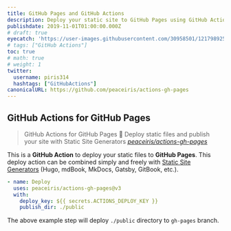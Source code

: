 ```yaml
---
title: GitHub Pages and GitHub Actions
description: Deploy your static site to GitHub Pages using GitHub Actions
publishdate: 2019-11-01T01:00:00.000Z
# draft: true
eyecatch: 'https://user-images.githubusercontent.com/30958501/121798925-0c4b7600-cc64-11eb-89eb-92d2e8f746db.jpg'
# tags: ["GitHub Actions"]
toc: true
# math: true
# weight: 1
twitter:
  username: piris314
  hashtags: ["GitHubActions"]
canonicalURL: https://github.com/peaceiris/actions-gh-pages
---
```




## GitHub Actions for GitHub Pages

> GitHub Actions for GitHub Pages 🚀 Deploy static files and publish your site with Static Site Generators
> <cite>[peaceiris/actions-gh-pages](https://github.com/peaceiris/actions-gh-pages)</cite>

This is a **GitHub Action** to deploy your static files to **GitHub Pages**.
This deploy action can be combined simply and freely with [Static Site Generators](https://www.staticgen.com/ "StaticGen")
(Hugo, mdBook, MkDocs, Gatsby, GitBook, etc.).

```yaml
- name: Deploy
  uses: peaceiris/actions-gh-pages@v3
  with:
    deploy_key: ${{ secrets.ACTIONS_DEPLOY_KEY }}
    publish_dir: ./public
```

The above example step will deploy `./public` directory to `gh-pages` branch.
